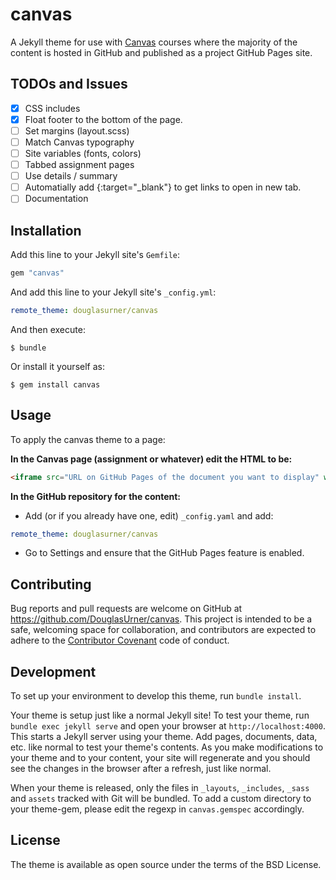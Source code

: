 # canvas

A Jekyll theme for use with [Canvas](https://canvas.instructure.com) courses where the majority of the content is hosted in GitHub and published as a project GitHub Pages site.

## TODOs and Issues

- [X] CSS includes
- [X] Float footer to the bottom of the page.
- [ ] Set margins (layout.scss)
- [ ] Match Canvas typography
- [ ] Site variables (fonts, colors)
- [ ] Tabbed assignment pages
- [ ] Use details / summary
- [ ] Automatially add {:target="_blank"} to get links to open in new tab.
- [ ] Documentation

## Installation

Add this line to your Jekyll site's `Gemfile`:

```ruby
gem "canvas"
```

And add this line to your Jekyll site's `_config.yml`:

```yaml
remote_theme: douglasurner/canvas
```

And then execute:

    $ bundle

Or install it yourself as:

    $ gem install canvas

## Usage

To apply the canvas theme to a page:

**In the Canvas page (assignment or whatever) edit the HTML to be:**

```html
<iframe src="URL on GitHub Pages of the document you want to display" width="100%" height="666px"></iframe>
```

**In the GitHub repository for the content:**

* Add (or if you already have one, edit) `_config.yaml` and add:

```yaml
remote_theme: douglasurner/canvas
```

* Go to Settings and ensure that the GitHub Pages feature is enabled.

## Contributing

Bug reports and pull requests are welcome on GitHub at https://github.com/DouglasUrner/canvas. This project is intended to be a safe, welcoming space for collaboration, and contributors are expected to adhere to the [Contributor Covenant](http://contributor-covenant.org) code of conduct.

## Development

To set up your environment to develop this theme, run `bundle install`.

Your theme is setup just like a normal Jekyll site! To test your theme, run `bundle exec jekyll serve` and open your browser at `http://localhost:4000`. This starts a Jekyll server using your theme. Add pages, documents, data, etc. like normal to test your theme's contents. As you make modifications to your theme and to your content, your site will regenerate and you should see the changes in the browser after a refresh, just like normal.

When your theme is released, only the files in `_layouts`, `_includes`, `_sass` and `assets` tracked with Git will be bundled.
To add a custom directory to your theme-gem, please edit the regexp in `canvas.gemspec` accordingly.

## License

The theme is available as open source under the terms of the BSD License.
